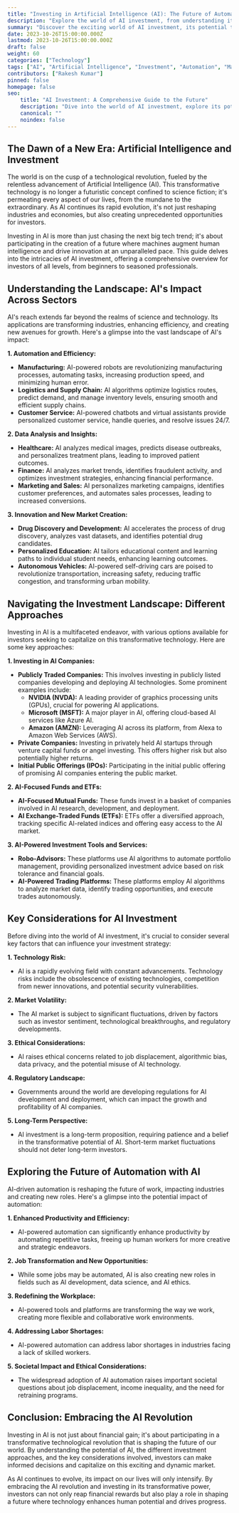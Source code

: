 ```yaml
---
title: "Investing in Artificial Intelligence (AI): The Future of Automation and Beyond"
description: "Explore the world of AI investment, from understanding its potential to navigating the complexities of the market. Learn about different AI investment strategies, explore ethical considerations, and discover the future of automation with AI."
summary: "Discover the exciting world of AI investment, its potential to revolutionize industries, and the various ways to participate in this transformative technology."
date: 2023-10-26T15:00:00.000Z
lastmod: 2023-10-26T15:00:00.000Z
draft: false
weight: 60
categories: ["Technology"]
tags: ["AI", "Artificial Intelligence", "Investment", "Automation", "Machine Learning", "Deep Learning", "Future of Work"]
contributors: ["Rakesh Kumar"]
pinned: false
homepage: false
seo:
    title: "AI Investment: A Comprehensive Guide to the Future"
    description: "Dive into the world of AI investment, explore its potential, discover different investment strategies, and understand the ethical considerations involved."
    canonical: "" 
    noindex: false
---
```


## The Dawn of a New Era: Artificial Intelligence and Investment

The world is on the cusp of a technological revolution, fueled by the relentless advancement of Artificial Intelligence (AI). This transformative technology is no longer a futuristic concept confined to science fiction; it's permeating every aspect of our lives, from the mundane to the extraordinary. As AI continues its rapid evolution, it's not just reshaping industries and economies, but also creating unprecedented opportunities for investors.

Investing in AI is more than just chasing the next big tech trend; it's about participating in the creation of a future where machines augment human intelligence and drive innovation at an unparalleled pace. This guide delves into the intricacies of AI investment, offering a comprehensive overview for investors of all levels, from beginners to seasoned professionals.

## Understanding the Landscape: AI's Impact Across Sectors

AI's reach extends far beyond the realms of science and technology. Its applications are transforming industries, enhancing efficiency, and creating new avenues for growth. Here's a glimpse into the vast landscape of AI's impact:

**1. Automation and Efficiency:**

* **Manufacturing:** AI-powered robots are revolutionizing manufacturing processes, automating tasks, increasing production speed, and minimizing human error.
* **Logistics and Supply Chain:** AI algorithms optimize logistics routes, predict demand, and manage inventory levels, ensuring smooth and efficient supply chains.
* **Customer Service:** AI-powered chatbots and virtual assistants provide personalized customer service, handle queries, and resolve issues 24/7.

**2. Data Analysis and Insights:**

* **Healthcare:** AI analyzes medical images, predicts disease outbreaks, and personalizes treatment plans, leading to improved patient outcomes.
* **Finance:** AI analyzes market trends, identifies fraudulent activity, and optimizes investment strategies, enhancing financial performance.
* **Marketing and Sales:** AI personalizes marketing campaigns, identifies customer preferences, and automates sales processes, leading to increased conversions.

**3. Innovation and New Market Creation:**

* **Drug Discovery and Development:** AI accelerates the process of drug discovery, analyzes vast datasets, and identifies potential drug candidates.
* **Personalized Education:** AI tailors educational content and learning paths to individual student needs, enhancing learning outcomes.
* **Autonomous Vehicles:** AI-powered self-driving cars are poised to revolutionize transportation, increasing safety, reducing traffic congestion, and transforming urban mobility.

## Navigating the Investment Landscape: Different Approaches

Investing in AI is a multifaceted endeavor, with various options available for investors seeking to capitalize on this transformative technology. Here are some key approaches:

**1. Investing in AI Companies:**

* **Publicly Traded Companies:** This involves investing in publicly listed companies developing and deploying AI technologies. Some prominent examples include:
    * **NVIDIA (NVDA):** A leading provider of graphics processing units (GPUs), crucial for powering AI applications.
    * **Microsoft (MSFT):** A major player in AI, offering cloud-based AI services like Azure AI.
    * **Amazon (AMZN):** Leveraging AI across its platform, from Alexa to Amazon Web Services (AWS).
* **Private Companies:** Investing in privately held AI startups through venture capital funds or angel investing. This offers higher risk but also potentially higher returns.
* **Initial Public Offerings (IPOs):** Participating in the initial public offering of promising AI companies entering the public market.

**2. AI-Focused Funds and ETFs:**

* **AI-Focused Mutual Funds:** These funds invest in a basket of companies involved in AI research, development, and deployment.
* **AI Exchange-Traded Funds (ETFs):** ETFs offer a diversified approach, tracking specific AI-related indices and offering easy access to the AI market.

**3. AI-Powered Investment Tools and Services:**

* **Robo-Advisors:** These platforms use AI algorithms to automate portfolio management, providing personalized investment advice based on risk tolerance and financial goals.
* **AI-Powered Trading Platforms:** These platforms employ AI algorithms to analyze market data, identify trading opportunities, and execute trades autonomously.

## Key Considerations for AI Investment

Before diving into the world of AI investment, it's crucial to consider several key factors that can influence your investment strategy:

**1. Technology Risk:**

* AI is a rapidly evolving field with constant advancements. Technology risks include the obsolescence of existing technologies, competition from newer innovations, and potential security vulnerabilities.

**2. Market Volatility:**

* The AI market is subject to significant fluctuations, driven by factors such as investor sentiment, technological breakthroughs, and regulatory developments.

**3. Ethical Considerations:**

* AI raises ethical concerns related to job displacement, algorithmic bias, data privacy, and the potential misuse of AI technology.

**4. Regulatory Landscape:**

* Governments around the world are developing regulations for AI development and deployment, which can impact the growth and profitability of AI companies.

**5. Long-Term Perspective:**

* AI investment is a long-term proposition, requiring patience and a belief in the transformative potential of AI. Short-term market fluctuations should not deter long-term investors.

## Exploring the Future of Automation with AI

AI-driven automation is reshaping the future of work, impacting industries and creating new roles. Here's a glimpse into the potential impact of automation:

**1. Enhanced Productivity and Efficiency:**

* AI-powered automation can significantly enhance productivity by automating repetitive tasks, freeing up human workers for more creative and strategic endeavors.

**2. Job Transformation and New Opportunities:**

* While some jobs may be automated, AI is also creating new roles in fields such as AI development, data science, and AI ethics.

**3. Redefining the Workplace:**

* AI-powered tools and platforms are transforming the way we work, creating more flexible and collaborative work environments.

**4. Addressing Labor Shortages:**

* AI-powered automation can address labor shortages in industries facing a lack of skilled workers.

**5. Societal Impact and Ethical Considerations:**

* The widespread adoption of AI automation raises important societal questions about job displacement, income inequality, and the need for retraining programs.

## Conclusion: Embracing the AI Revolution

Investing in AI is not just about financial gain; it's about participating in a transformative technological revolution that is shaping the future of our world. By understanding the potential of AI, the different investment approaches, and the key considerations involved, investors can make informed decisions and capitalize on this exciting and dynamic market.

As AI continues to evolve, its impact on our lives will only intensify. By embracing the AI revolution and investing in its transformative power, investors can not only reap financial rewards but also play a role in shaping a future where technology enhances human potential and drives progress.
